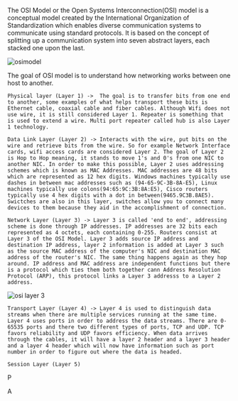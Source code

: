 The OSI Model or the Open Systems Interconnection(OSI) model is a conceptual model created by the International Organization of Standardization which enables diverse communication systems to communicate using standard protocols. It is based on the concept of splitting up a communication system into seven abstract layers, each stacked one upon the last. 

![osimodel](https://user-images.githubusercontent.com/93686063/218511781-4caba4df-17a1-4936-8aa4-d775df3dcb31.JPG)

The goal of OSI model is to understand how networking works between one host to another. 


`Physical layer (Layer 1) ->  The goal is to transfer bits from one end to another, some examples of what helps transport these bits is Ethernet cable, coaxial cable and fiber cables. Although Wifi does not use wire, it is still considered Layer 1. Repeater is something that is used to extend a wire. Multi port repeater called hub is also Layer 1 technology.` 

`Data Link Layer (Layer 2) -> Interacts with the wire, put bits on the wire and retrieve bits from the wire. So for example Network Interface cards, wifi access cards are considered Layer 2. The goal of Layer 2 is Hop to Hop meaning, it stands to move 1's and 0's from one NIC to another NIC. In order to make this possible, Layer 2 uses addressing schemes which is known as MAC Addresses. MAC addresses are 48 bits which are represented as 12 hex digits. Windows machines typically use dashes in between mac addresses such as (94-65-9C-3B-8A-E5), Linux machines typically use colons(94:65:9C:3B:8A:E5), Cisco routers typically use 4 hex digits with a dot in between(9465.9C3B.8AE5). Swictches are also in this layer, switches allow you to connect many devices to them because they aid in the accomplishment of connection.` 

`Network Layer (Layer 3) -> Layer 3 is called 'end to end', addressing scheme is done through IP addresses. IP addresses are 32 bits each represented as 4 octets, each containing 0-255. Routers consist at Layer 3 of the OSI Model. Layer 3 adds source IP address and destination IP address, layer 2 information is added at Layer 3 such as the source MAC address of the computer's NIC and destination MAC address of the router's NIC. The same thing happens again as they hop around. IP address and MAC address are independent functions but there is a protocol which ties them both together cann Address Resolution Protocol (ARP), this protocol links a Layer 3 addresss to a Layer 2 address.`

![osi layer 3](https://user-images.githubusercontent.com/93686063/220359661-7a657a59-0971-4955-a44e-69324f7f2d32.JPG)

`Transport Layer (Layer 4) -> Layer 4 is used to distinguish data streams when there are multiple services running at the same time. Layer 4 uses ports in order to address the data streams. There are 0-65535 ports and there two different types of ports, TCP and UDP. TCP favors reliability and UDP favors efficiency. When data arrives through the cables, it will have a layer 2 header and a layer 3 header and a layer 4 header which will now have information such as port number in order to figure out where the data is headed.` 

`Session Layer (Layer 5)` 

P

A


